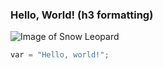 ### Hello, World! (h3 formatting)

![Image of Snow Leopard](https://townsquare.media/site/717/files/2023/09/attachment-alya-and-cub-3a-2048x1440.jpg?w=2048&q=75)

``` python
var = "Hello, world!";
```
